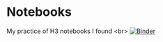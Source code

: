 # Notebooks
My practice of H3 notebooks I found <br\>
[![Binder](https://mybinder.org/badge_logo.svg)](https://mybinder.org/v2/gh/RamonaRubalcava/Notebooks.git/master?filepath=H3_Practice.ipynb)
